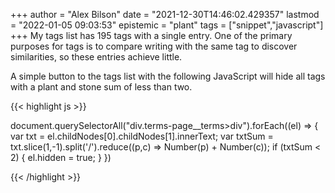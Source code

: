 +++
author = "Alex Bilson"
date = "2021-12-30T14:46:02.429357"
lastmod = "2022-01-05 09:03:53"
epistemic = "plant"
tags = ["snippet","javascript"]
+++
My tags list has 195 tags with a single entry. One of the primary purposes for tags is to compare writing with the same tag to discover similarities, so these entries achieve little.

A simple button to the tags list with the following JavaScript will hide all tags with a plant and stone sum of less than two.

{{< highlight js >}}

document.querySelectorAll("div.terms-page__terms>div").forEach((el) => {
    var txt = el.childNodes[0].childNodes[1].innerText;
    var txtSum = txt.slice(1,-1).split('/').reduce((p,c) => Number(p) + Number(c));
    if (txtSum < 2) { el.hidden = true; }
})

{{< /highlight >}}

